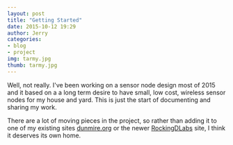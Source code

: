 ```yaml
---
layout: post
title: "Getting Started"
date: 2015-10-12 19:29
author: Jerry
categories:
- blog
- project
img: tarmy.jpg
thumb: tarmy.jpg
---
```

Well, not really. I've been working on a sensor node design most of
2015 and it based on a a long term desire to have small, low cost,
wireless sensor nodes for my house and yard. This is just the start of
documenting and sharing my work.

There are a lot of moving pieces in the project, so rather than adding
it to one of my existing sites [dunmire.org][dunmire_org] or the newer
[RockingDLabs][rockingdlabs] site, I think it deserves its own home.

[dunmire_org]: http://www.dunmire.org
[rockingdlabs]: http://rockingdlabs.dunmire.org
